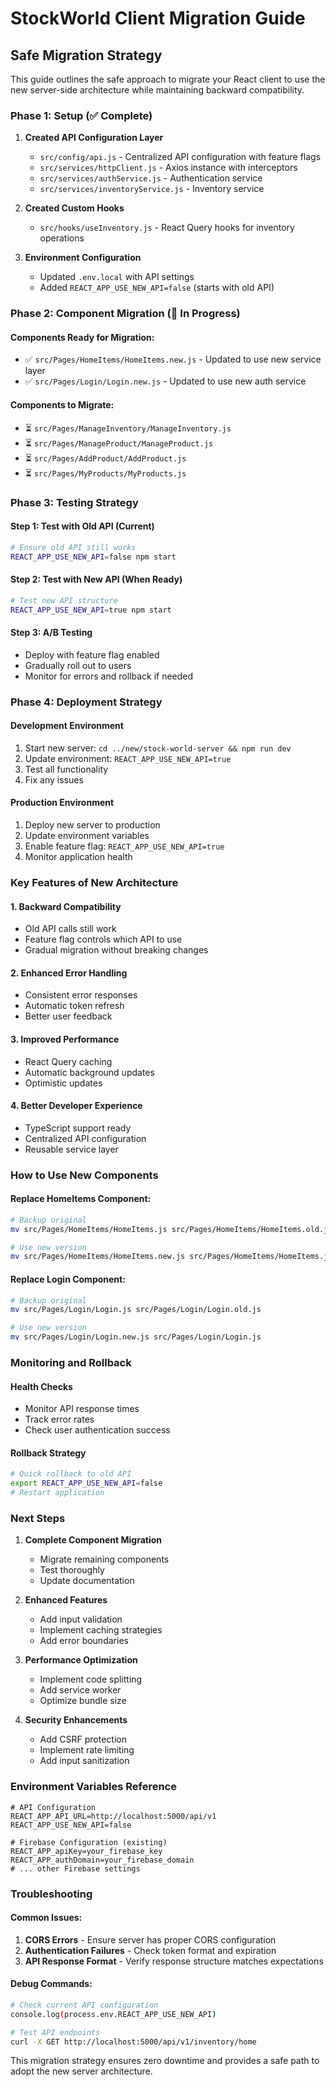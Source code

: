 # StockWorld Client Migration Guide

## Safe Migration Strategy

This guide outlines the safe approach to migrate your React client to use the new server-side architecture while maintaining backward compatibility.

### Phase 1: Setup (✅ Complete)

1. **Created API Configuration Layer**
   - `src/config/api.js` - Centralized API configuration with feature flags
   - `src/services/httpClient.js` - Axios instance with interceptors
   - `src/services/authService.js` - Authentication service
   - `src/services/inventoryService.js` - Inventory service

2. **Created Custom Hooks**
   - `src/hooks/useInventory.js` - React Query hooks for inventory operations

3. **Environment Configuration**
   - Updated `.env.local` with API settings
   - Added `REACT_APP_USE_NEW_API=false` (starts with old API)

### Phase 2: Component Migration (🔄 In Progress)

#### Components Ready for Migration:
- ✅ `src/Pages/HomeItems/HomeItems.new.js` - Updated to use new service layer
- ✅ `src/Pages/Login/Login.new.js` - Updated to use new auth service

#### Components to Migrate:
- ⏳ `src/Pages/ManageInventory/ManageInventory.js`
- ⏳ `src/Pages/ManageProduct/ManageProduct.js`
- ⏳ `src/Pages/AddProduct/AddProduct.js`
- ⏳ `src/Pages/MyProducts/MyProducts.js`

### Phase 3: Testing Strategy

#### Step 1: Test with Old API (Current)
```bash
# Ensure old API still works
REACT_APP_USE_NEW_API=false npm start
```

#### Step 2: Test with New API (When Ready)
```bash
# Test new API structure
REACT_APP_USE_NEW_API=true npm start
```

#### Step 3: A/B Testing
- Deploy with feature flag enabled
- Gradually roll out to users
- Monitor for errors and rollback if needed

### Phase 4: Deployment Strategy

#### Development Environment
1. Start new server: `cd ../new/stock-world-server && npm run dev`
2. Update environment: `REACT_APP_USE_NEW_API=true`
3. Test all functionality
4. Fix any issues

#### Production Environment
1. Deploy new server to production
2. Update environment variables
3. Enable feature flag: `REACT_APP_USE_NEW_API=true`
4. Monitor application health

### Key Features of New Architecture

#### 1. **Backward Compatibility**
- Old API calls still work
- Feature flag controls which API to use
- Gradual migration without breaking changes

#### 2. **Enhanced Error Handling**
- Consistent error responses
- Automatic token refresh
- Better user feedback

#### 3. **Improved Performance**
- React Query caching
- Automatic background updates
- Optimistic updates

#### 4. **Better Developer Experience**
- TypeScript support ready
- Centralized API configuration
- Reusable service layer

### How to Use New Components

#### Replace HomeItems Component:
```bash
# Backup original
mv src/Pages/HomeItems/HomeItems.js src/Pages/HomeItems/HomeItems.old.js

# Use new version
mv src/Pages/HomeItems/HomeItems.new.js src/Pages/HomeItems/HomeItems.js
```

#### Replace Login Component:
```bash
# Backup original
mv src/Pages/Login/Login.js src/Pages/Login/Login.old.js

# Use new version
mv src/Pages/Login/Login.new.js src/Pages/Login/Login.js
```

### Monitoring and Rollback

#### Health Checks
- Monitor API response times
- Track error rates
- Check user authentication success

#### Rollback Strategy
```bash
# Quick rollback to old API
export REACT_APP_USE_NEW_API=false
# Restart application
```

### Next Steps

1. **Complete Component Migration**
   - Migrate remaining components
   - Test thoroughly
   - Update documentation

2. **Enhanced Features**
   - Add input validation
   - Implement caching strategies
   - Add error boundaries

3. **Performance Optimization**
   - Implement code splitting
   - Add service worker
   - Optimize bundle size

4. **Security Enhancements**
   - Add CSRF protection
   - Implement rate limiting
   - Add input sanitization

### Environment Variables Reference

```env
# API Configuration
REACT_APP_API_URL=http://localhost:5000/api/v1
REACT_APP_USE_NEW_API=false

# Firebase Configuration (existing)
REACT_APP_apiKey=your_firebase_key
REACT_APP_authDomain=your_firebase_domain
# ... other Firebase settings
```

### Troubleshooting

#### Common Issues:
1. **CORS Errors** - Ensure server has proper CORS configuration
2. **Authentication Failures** - Check token format and expiration
3. **API Response Format** - Verify response structure matches expectations

#### Debug Commands:
```bash
# Check current API configuration
console.log(process.env.REACT_APP_USE_NEW_API)

# Test API endpoints
curl -X GET http://localhost:5000/api/v1/inventory/home
```

This migration strategy ensures zero downtime and provides a safe path to adopt the new server architecture.
